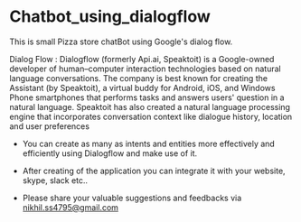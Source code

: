 # Chatbot_using_dialogflow

This is small Pizza store chatBot using Google's dialog flow.

Dialog Flow : Dialogflow (formerly Api.ai, Speaktoit) is a Google-owned developer of human–computer interaction technologies based on natural language conversations. The company is best known for creating the Assistant (by Speaktoit), a virtual buddy for Android, iOS, and Windows Phone smartphones that performs tasks and answers users' question in a natural language. Speaktoit has also created a natural language processing engine that incorporates conversation context like dialogue history, location and user preferences

* You can create as many as intents and entities more effectively and efficiently using Dialogflow and make use of it.
* After creating of the application you can integrate it with your website, skype, slack etc..


* Please share your valuable suggestions and feedbacks via nikhil.ss4795@gmail.com
